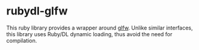 
rubydl-glfw
=========

This ruby library provides a wrapper around [glfw][].  Unlike similar interfaces, this library uses Ruby/DL dynamic loading, thus avoid the need for compilation.

[glfw]: http://glfw.sourceforge.net
